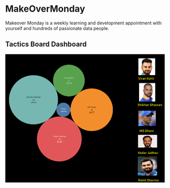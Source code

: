 # MakeOverMonday
Makeover Monday is a weekly learning and development appointment with yourself and hundreds of passionate data people.

## Tactics Board Dashboard

![alt text](images/dash_tacticBoards.png)
